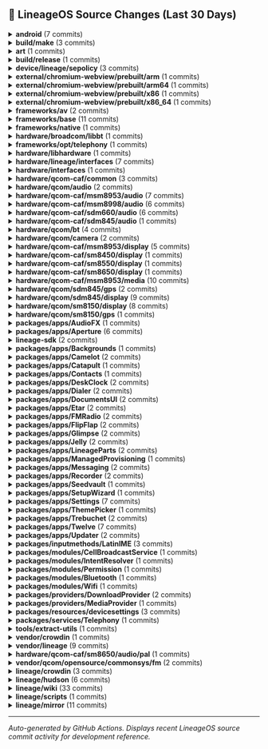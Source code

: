 ## 📜 LineageOS Source Changes (Last 30 Days)

<details>
<summary><b>android</b> (7 commits)</summary>

- [e3c809a](https://github.com/LineageOS/android/commit/e3c809a) manifest: Remove sdm845 HAL guards
  
  Author: Michael Bestas  
  Date: Sun Sep 14 11:34:50 2025 +0300

- [88f4b20](https://github.com/LineageOS/android/commit/88f4b20) manifest: Remove sm8150 HAL guards
  
  Author: Michael Bestas  
  Date: Wed Sep 10 18:17:14 2025 +0300

- [60e32f9](https://github.com/LineageOS/android/commit/60e32f9) manifest: Remove sm7250 HAL guards
  
  Author: Michael Bestas  
  Date: Tue Sep 9 22:53:30 2025 +0300

- [7680485](https://github.com/LineageOS/android/commit/7680485) manifest: September 2025 Security Update
  
  Author: Michael Bestas  
  Date: Sun Sep 7 17:28:23 2025 +0000

- [a015876](https://github.com/LineageOS/android/commit/a015876) lineage: Remove Android.mk guard for msm8998/sdm845
  
  Author: Nolen Johnson  
  Date: Tue Sep 2 16:12:48 2025 +0000

- [8eb98ef](https://github.com/LineageOS/android/commit/8eb98ef) lineage: Remove Android.mk guard for msm8953
  
  Author: Yumi Yukimura  
  Date: Mon Sep 1 16:37:28 2025 +0800

- [e22380c](https://github.com/LineageOS/android/commit/e22380c) lineage: Remove Android.mk guard for sdm660
  
  Author: LuK1337  
  Date: Sun Aug 31 12:49:32 2025 +0000


</details>

<details>
<summary><b>build/make</b> (3 commits)</summary>

- [f9262a9](https://github.com/LineageOS/android_build/commit/f9262a9) Merge tag &#x27;android-security-15.0.0_r10&#x27; into staging/lineage-22.2_merge-android-security-15.0.0_r10
  
  Author: Michael Bestas  
  Date: Wed Sep 3 15:43:37 2025 +0300

- [a2c2b23](https://github.com/LineageOS/android_build/commit/a2c2b23) Remove build-manifest.xml generation
  
  Author: Yumi Yukimura  
  Date: Mon Aug 25 09:17:36 2025 +0000

- [ea2c302](https://github.com/LineageOS/android_build/commit/ea2c302) gen_build-manifest: Ensure that we in TOP when executed
  
  Author: Nolen Johnson  
  Date: Fri Aug 22 00:37:45 2025 +0000


</details>

<details>
<summary><b>art</b> (1 commits)</summary>

- [2bff684](https://github.com/LineageOS/android_art/commit/2bff684) Merge tag &#x27;android-security-15.0.0_r10&#x27; into staging/lineage-22.2_merge-android-security-15.0.0_r10
  
  Author: Michael Bestas  
  Date: Wed Sep 3 15:41:50 2025 +0300


</details>

<details>
<summary><b>build/release</b> (1 commits)</summary>

- [b4e8130](https://github.com/LineageOS/android_build_release/commit/b4e8130) Bump Security String to 2025-09-01
  
  Author: Michael Bestas  
  Date: Tue Sep 16 12:37:50 2025 +0000


</details>

<details>
<summary><b>device/lineage/sepolicy</b> (3 commits)</summary>

- [65e58b0](https://github.com/LineageOS/android_device_lineage_sepolicy/commit/65e58b0) common: Label AIDL camera provider HAL
  
  Author: Skyblueborb  
  Date: Sat Aug 30 14:28:24 2025 +0000

- [794b496](https://github.com/LineageOS/android_device_lineage_sepolicy/commit/794b496) qcom: Label common LiveDisplay sysfs nodes
  
  Author: Giovanni Ricca  
  Date: Sat Aug 23 12:28:30 2025 +0200

- [374e8c8](https://github.com/LineageOS/android_device_lineage_sepolicy/commit/374e8c8) common: Add AIDL LiveDisplay sysfs HAL
  
  Author: Yumi Yukimura  
  Date: Fri Aug 22 23:12:56 2025 +0200


</details>

<details>
<summary><b>external/chromium-webview/prebuilt/arm</b> (1 commits)</summary>

- [e6e3d8c](https://github.com/LineageOS/android_external_chromium-webview_prebuilt_arm/commit/e6e3d8c) Update Chromium Webview arm to 139.0.7258.143
  
  Author: Kevin F. Haggerty  
  Date: Thu Aug 21 05:59:48 2025 -0600


</details>

<details>
<summary><b>external/chromium-webview/prebuilt/arm64</b> (1 commits)</summary>

- [f96b15f](https://github.com/LineageOS/android_external_chromium-webview_prebuilt_arm64/commit/f96b15f) Update Chromium Webview arm64 to 139.0.7258.143
  
  Author: Kevin F. Haggerty  
  Date: Thu Aug 21 05:59:52 2025 -0600


</details>

<details>
<summary><b>external/chromium-webview/prebuilt/x86</b> (1 commits)</summary>

- [7696271](https://github.com/LineageOS/android_external_chromium-webview_prebuilt_x86/commit/7696271) Update Chromium Webview x86 to 139.0.7258.143
  
  Author: Kevin F. Haggerty  
  Date: Thu Aug 21 05:59:55 2025 -0600


</details>

<details>
<summary><b>external/chromium-webview/prebuilt/x86_64</b> (1 commits)</summary>

- [3edd0fb](https://github.com/LineageOS/android_external_chromium-webview_prebuilt_x86_64/commit/3edd0fb) Update Chromium Webview x86_64 to 139.0.7258.143
  
  Author: Kevin F. Haggerty  
  Date: Thu Aug 21 05:59:59 2025 -0600


</details>

<details>
<summary><b>frameworks/av</b> (2 commits)</summary>

- [2ff01e68](https://github.com/LineageOS/android_frameworks_av/commit/2ff01e68) Merge tag &#x27;android-security-15.0.0_r10&#x27; into staging/lineage-22.2_merge-android-security-15.0.0_r10
  
  Author: Michael Bestas  
  Date: Wed Sep 3 15:47:07 2025 +0300

- [75929cd3](https://github.com/LineageOS/android_frameworks_av/commit/75929cd3) audioflinger: Do not allow DAP effect to be suspended
  
  Author: Adithya R  
  Date: Mon Sep 1 17:07:30 2025 +0000


</details>

<details>
<summary><b>frameworks/base</b> (11 commits)</summary>

- [b3f41dee](https://github.com/LineageOS/android_frameworks_base/commit/b3f41dee) Revert &quot;Fix biometric prompt appearing above shade&quot;
  
  Author: Austin Delgado  
  Date: Wed Sep 17 11:43:28 2025 +0000

- [fc38726e](https://github.com/LineageOS/android_frameworks_base/commit/fc38726e) Automatic translation import
  
  Author: LineageOS Infra  
  Date: Mon Sep 15 16:54:57 2025 +0000

- [353d8071](https://github.com/LineageOS/android_frameworks_base/commit/353d8071) SystemUI: Hide HEVC screen recording when no HW codec is available
  
  Author: Ido Ben-Hur  
  Date: Sun Sep 14 19:37:06 2025 +0000

- [373d214c](https://github.com/LineageOS/android_frameworks_base/commit/373d214c) Remove CompanionServicesRegister
  
  Author: Evan Chen  
  Date: Sun Sep 14 08:41:08 2025 +0000

- [8dbe445a](https://github.com/LineageOS/android_frameworks_base/commit/8dbe445a) Fix association XML parsing issues
  
  Author: Guojing Yuan  
  Date: Sun Sep 14 08:41:08 2025 +0000

- [da3bdd99](https://github.com/LineageOS/android_frameworks_base/commit/da3bdd99) Fix a bug where turning off Bluetooth before CDM BLE device discovery timeout results in a crash.
  
  Author: Raphael Kim  
  Date: Sun Sep 14 08:41:08 2025 +0000

- [9fbbf5a1](https://github.com/LineageOS/android_frameworks_base/commit/9fbbf5a1) fixup! power: Explicitly check for silent ringtone
  
  Author: programminghoch10  
  Date: Mon Sep 8 08:54:57 2025 +0300

- [e94be3b8](https://github.com/LineageOS/android_frameworks_base/commit/e94be3b8) Merge tag &#x27;android-security-15.0.0_r10&#x27; into staging/lineage-22.2_merge-android-security-15.0.0_r10
  
  Author: Michael Bestas  
  Date: Wed Sep 3 17:50:07 2025 +0300

- [6fa82a0c](https://github.com/LineageOS/android_frameworks_base/commit/6fa82a0c) Automatic translation import
  
  Author: LineageOS Infra  
  Date: Mon Sep 1 14:54:26 2025 +0000

- [9b41d790](https://github.com/LineageOS/android_frameworks_base/commit/9b41d790) PowerShareTile: Mark is unavailable if enabled state can&#x27;t be read
  
  Author: LuK1337  
  Date: Sat Aug 23 13:41:24 2025 +0200

- [efa267fe](https://github.com/LineageOS/android_frameworks_base/commit/efa267fe) PowerShareTile: Catch all exceptions
  
  Author: LuK1337  
  Date: Sat Aug 23 13:35:49 2025 +0200


</details>

<details>
<summary><b>frameworks/native</b> (1 commits)</summary>

- [a7f9cc63](https://github.com/LineageOS/android_frameworks_native/commit/a7f9cc63) Merge tag &#x27;android-security-15.0.0_r10&#x27; into staging/lineage-22.2_merge-android-security-15.0.0_r10
  
  Author: Michael Bestas  
  Date: Wed Sep 3 15:51:23 2025 +0300


</details>

<details>
<summary><b>hardware/broadcom/libbt</b> (1 commits)</summary>

- [39a0c50](https://github.com/LineageOS/android_hardware_broadcom_libbt/commit/39a0c50) libbt: Convert to Android.bp
  
  Author: Yumi Yukimura  
  Date: Thu Sep 4 07:32:39 2025 +0000


</details>

<details>
<summary><b>frameworks/opt/telephony</b> (1 commits)</summary>

- [c3571e72](https://github.com/LineageOS/android_frameworks_opt_telephony/commit/c3571e72) Merge tag &#x27;android-security-15.0.0_r10&#x27; into staging/lineage-22.2_merge-android-security-15.0.0_r10
  
  Author: Michael Bestas  
  Date: Wed Sep 3 15:42:09 2025 +0300


</details>

<details>
<summary><b>hardware/libhardware</b> (1 commits)</summary>

- [dacf02a](https://github.com/LineageOS/android_hardware_libhardware/commit/dacf02a) Avoid log fatal when converting between pcm_format and audio_format_t.
  
  Author: jiabin  
  Date: Fri Sep 12 11:49:56 2025 +0530


</details>

<details>
<summary><b>hardware/lineage/interfaces</b> (7 commits)</summary>

- [eaa88af](https://github.com/LineageOS/android_hardware_lineage_interfaces/commit/eaa88af) livedisplay: sysfs: chown on init
  
  Author: Marc Bourgoin  
  Date: Sat Aug 30 10:40:38 2025 -0600

- [7cb075b](https://github.com/LineageOS/android_hardware_lineage_interfaces/commit/7cb075b) camera: aidl: Remove `in_`/`out_` prefixes
  
  Author: LuK1337  
  Date: Sat Aug 30 14:28:24 2025 +0000

- [7fbd870](https://github.com/LineageOS/android_hardware_lineage_interfaces/commit/7fbd870) camera: aidl: Use std::to_string() for int -&gt; std::string
  
  Author: LuK1337  
  Date: Sat Aug 30 14:28:24 2025 +0000

- [1d5d332](https://github.com/LineageOS/android_hardware_lineage_interfaces/commit/1d5d332) camera: aidl: Remap camera IDs by property if it is defined
  
  Author: Ivan Vecera  
  Date: Sat Aug 30 14:28:24 2025 +0000

- [d26191b](https://github.com/LineageOS/android_hardware_lineage_interfaces/commit/d26191b) camera: aidl: Maintain set of non-external cameras
  
  Author: Ivan Vecera  
  Date: Sat Aug 30 14:28:24 2025 +0000

- [bdb296c](https://github.com/LineageOS/android_hardware_lineage_interfaces/commit/bdb296c) camera: aidl: Implement camera device/provider HALs
  
  Author: Tim Zimmermann  
  Date: Sat Aug 30 14:28:24 2025 +0000

- [b3fc9d1](https://github.com/LineageOS/android_hardware_lineage_interfaces/commit/b3fc9d1) livedisplay: aidl: Initial LiveDisplay sysfs AIDL implementation
  
  Author: Giovanni Ricca  
  Date: Tue Aug 26 23:11:36 2025 +0200


</details>

<details>
<summary><b>hardware/interfaces</b> (1 commits)</summary>

- [bca3d9cf](https://github.com/LineageOS/android_hardware_interfaces/commit/bca3d9cf) compatibility_matrices: Add q/android-4.9 to FCM 6
  
  Author: Nolen Johnson  
  Date: Mon Aug 25 19:29:07 2025 +0000


</details>

<details>
<summary><b>hardware/qcom-caf/common</b> (3 commits)</summary>

- [4d5665c](https://github.com/LineageOS/android_hardware_qcom-caf_common/commit/4d5665c) qcom: Add msm8998 audio soong config
  
  Author: Michael Bestas  
  Date: Sat Sep 6 12:54:01 2025 +0300

- [ce680e8](https://github.com/LineageOS/android_hardware_qcom-caf_common/commit/ce680e8) common: Unset MSM_VIDC_TARGET_LIST
  
  Author: Michael Bestas  
  Date: Sat Sep 6 12:11:22 2025 +0300

- [84699a5](https://github.com/LineageOS/android_hardware_qcom-caf_common/commit/84699a5) qcom: Remove no longer used TARGET_USES_DRM_PP
  
  Author: Michael Bestas  
  Date: Sat Sep 6 12:11:22 2025 +0300


</details>

<details>
<summary><b>hardware/qcom/audio</b> (2 commits)</summary>

- [1b40af4](https://github.com/LineageOS/android_hardware_qcom_audio/commit/1b40af4) hal: Convert primary HAL to blueprint
  
  Author: Michael Bestas  
  Date: Sun Sep 14 18:16:52 2025 +0300

- [c895c94](https://github.com/LineageOS/android_hardware_qcom_audio/commit/c895c94) soundfx: Convert to blueprint
  
  Author: Michael Bestas  
  Date: Sun Sep 14 15:31:32 2025 +0300


</details>

<details>
<summary><b>hardware/qcom-caf/msm8953/audio</b> (7 commits)</summary>

- [f9ff4f2](https://github.com/LineageOS/android_hardware_qcom_audio/commit/f9ff4f2) hal: Convert audio extensions to blueprint
  
  Author: Michael Bestas  
  Date: Sat Aug 30 21:34:14 2025 +0800

- [06e0412](https://github.com/LineageOS/android_hardware_qcom_audio/commit/06e0412) ssr: Fix building with OSS materials
  
  Author: Ricardo Cerqueira  
  Date: Sat Aug 30 21:33:49 2025 +0800

- [ca80109](https://github.com/LineageOS/android_hardware_qcom_audio/commit/ca80109) hal: Convert primary HAL to blueprint
  
  Author: Michael Bestas  
  Date: Sat Aug 30 21:31:23 2025 +0800

- [2ebe70c](https://github.com/LineageOS/android_hardware_qcom_audio/commit/2ebe70c) hal: Remove unused libmaxxaudio extension
  
  Author: Michael Bestas  
  Date: Sat Aug 30 21:23:54 2025 +0800

- [17df495](https://github.com/LineageOS/android_hardware_qcom_audio/commit/17df495) hal: Remove feature manager leftovers
  
  Author: Michael Bestas  
  Date: Sat Aug 30 21:23:33 2025 +0800

- [dd04d99](https://github.com/LineageOS/android_hardware_qcom_audio/commit/dd04d99) audio: Remove all unsupported platforms &amp; flags
  
  Author: Michael Bestas  
  Date: Sat Aug 30 21:23:28 2025 +0800

- [0ad6d86](https://github.com/LineageOS/android_hardware_qcom_audio/commit/0ad6d86) hal: audio_extn: Add argument to pthread routines
  
  Author: danielml  
  Date: Sat Aug 30 20:58:33 2025 +0800


</details>

<details>
<summary><b>hardware/qcom-caf/msm8998/audio</b> (6 commits)</summary>

- [717b078](https://github.com/LineageOS/android_hardware_qcom_audio/commit/717b078) hal: audio_extn: Add argument to pthread routines
  
  Author: danielml  
  Date: Sun Sep 7 15:27:04 2025 +0000

- [65a528c](https://github.com/LineageOS/android_hardware_qcom_audio/commit/65a528c) hal: Convert audio extensions to blueprint
  
  Author: Michael Bestas  
  Date: Tue Sep 2 11:21:55 2025 +0300

- [fafeecc](https://github.com/LineageOS/android_hardware_qcom_audio/commit/fafeecc) hal: Convert primary HAL to blueprint
  
  Author: Michael Bestas  
  Date: Tue Sep 2 11:18:40 2025 +0300

- [bf78414](https://github.com/LineageOS/android_hardware_qcom_audio/commit/bf78414) hal: Remove unused libmaxxaudio extension
  
  Author: Michael Bestas  
  Date: Tue Sep 2 11:13:46 2025 +0300

- [05172d9](https://github.com/LineageOS/android_hardware_qcom_audio/commit/05172d9) hal: Remove feature manager leftovers
  
  Author: Michael Bestas  
  Date: Tue Sep 2 11:13:02 2025 +0300

- [090308b](https://github.com/LineageOS/android_hardware_qcom_audio/commit/090308b) audio: Remove all unsupported platforms &amp; flags
  
  Author: Michael Bestas  
  Date: Tue Sep 2 11:11:55 2025 +0300


</details>

<details>
<summary><b>hardware/qcom-caf/sdm660/audio</b> (6 commits)</summary>

- [56d409b](https://github.com/LineageOS/android_hardware_qcom_audio/commit/56d409b) hal: Convert audio extensions to blueprint
  
  Author: Michael Bestas  
  Date: Fri Aug 29 13:05:23 2025 +0200

- [35ace1e](https://github.com/LineageOS/android_hardware_qcom_audio/commit/35ace1e) hal: Convert primary HAL to blueprint
  
  Author: Michael Bestas  
  Date: Fri Aug 29 13:02:26 2025 +0200

- [0cebbf7](https://github.com/LineageOS/android_hardware_qcom_audio/commit/0cebbf7) hal: Remove unused libmaxxaudio extension
  
  Author: Michael Bestas  
  Date: Fri Aug 29 12:59:52 2025 +0200

- [47e9fbc](https://github.com/LineageOS/android_hardware_qcom_audio/commit/47e9fbc) hal: Remove feature manager leftovers
  
  Author: Michael Bestas  
  Date: Fri Aug 29 12:58:52 2025 +0200

- [cfe3b51](https://github.com/LineageOS/android_hardware_qcom_audio/commit/cfe3b51) audio: Remove all unsupported platforms &amp; flags
  
  Author: Michael Bestas  
  Date: Fri Aug 29 12:57:12 2025 +0200

- [b35e1f5](https://github.com/LineageOS/android_hardware_qcom_audio/commit/b35e1f5) hal: audio_extn: Add argument to pthread routines
  
  Author: danielml  
  Date: Fri Aug 29 11:09:43 2025 +0200


</details>

<details>
<summary><b>hardware/qcom-caf/sdm845/audio</b> (1 commits)</summary>

- [d5ad5c1](https://github.com/LineageOS/android_hardware_qcom_audio/commit/d5ad5c1) hal: audio_extn: Add argument to pthread routines
  
  Author: danielml  
  Date: Sun Sep 7 15:27:16 2025 +0000


</details>

<details>
<summary><b>hardware/qcom/bt</b> (4 commits)</summary>

- [73ebd37](https://github.com/LineageOS/android_hardware_qcom_bt/commit/73ebd37) bt: Build with -Werror
  
  Author: Michael Bestas  
  Date: Sun Sep 14 20:04:52 2025 +0300

- [4663baf](https://github.com/LineageOS/android_hardware_qcom_bt/commit/4663baf) bt: Remove SSR support
  
  Author: Gabriele M  
  Date: Sun Sep 14 20:04:52 2025 +0300

- [d0dfd8a](https://github.com/LineageOS/android_hardware_qcom_bt/commit/d0dfd8a) bt: Remove unused headers
  
  Author: Michael Bestas  
  Date: Sun Sep 14 19:41:09 2025 +0300

- [3668362](https://github.com/LineageOS/android_hardware_qcom_bt/commit/3668362) bt: Convert libbt-vendor to blueprint
  
  Author: Michael Bestas  
  Date: Sun Sep 14 19:22:44 2025 +0300


</details>

<details>
<summary><b>hardware/qcom/camera</b> (2 commits)</summary>

- [bdff615](https://github.com/LineageOS/android_hardware_qcom_camera/commit/bdff615) camera: Remove unused libmmlib2d_interface
  
  Author: Michael Bestas  
  Date: Sun Sep 14 20:49:12 2025 +0300

- [a7ae4d9](https://github.com/LineageOS/android_hardware_qcom_camera/commit/a7ae4d9) camera: Remove unused files
  
  Author: Michael Bestas  
  Date: Sun Sep 14 20:39:25 2025 +0300


</details>

<details>
<summary><b>hardware/qcom-caf/msm8953/display</b> (5 commits)</summary>

- [fd1cfe0](https://github.com/LineageOS/android_hardware_qcom_display/commit/fd1cfe0) Convert remaining Android.mk to blueprint
  
  Author: Michael Bestas  
  Date: Mon Sep 1 16:35:07 2025 +0800

- [c337f56](https://github.com/LineageOS/android_hardware_qcom_display/commit/c337f56) sdm: Convert hwcomposer.qcom to soong
  
  Author: Michael Bestas  
  Date: Mon Sep 1 16:35:07 2025 +0800

- [f6e4d6d](https://github.com/LineageOS/android_hardware_qcom_display/commit/f6e4d6d) hwc2,libdisplayconfig: Remove libhwbinder/libhidltransport deps
  
  Author: Steven Moreland  
  Date: Mon Sep 1 16:35:03 2025 +0800

- [fe4a261](https://github.com/LineageOS/android_hardware_qcom_display/commit/fe4a261) Convert libsdmcore to blueprint
  
  Author: LuK1337  
  Date: Sat Aug 30 21:53:59 2025 +0800

- [f39a4b3](https://github.com/LineageOS/android_hardware_qcom_display/commit/f39a4b3) Convert libgrallocutils and gpu_tonemapper to blueprint
  
  Author: EndCredits  
  Date: Sat Aug 30 21:52:32 2025 +0800


</details>

<details>
<summary><b>hardware/qcom-caf/sm8450/display</b> (1 commits)</summary>

- [b44742b](https://github.com/LineageOS/android_hardware_qcom_display/commit/b44742b) gralloc: avoid calling property_get() on every buffer allocation
  
  Author: Cosmin Tanislav  
  Date: Thu Aug 28 10:08:21 2025 +0000


</details>

<details>
<summary><b>hardware/qcom-caf/sm8550/display</b> (1 commits)</summary>

- [ccdf85d](https://github.com/LineageOS/android_hardware_qcom_display/commit/ccdf85d) gralloc: avoid calling property_get() on every buffer allocation
  
  Author: Cosmin Tanislav  
  Date: Thu Aug 28 10:12:03 2025 +0000


</details>

<details>
<summary><b>hardware/qcom-caf/sm8650/display</b> (1 commits)</summary>

- [4d9c891](https://github.com/LineageOS/android_hardware_qcom_display/commit/4d9c891) gralloc: avoid calling property_get() on every buffer allocation
  
  Author: Cosmin Tanislav  
  Date: Thu Aug 28 10:13:15 2025 +0000


</details>

<details>
<summary><b>hardware/qcom-caf/msm8953/media</b> (10 commits)</summary>

- [96c7956](https://github.com/LineageOS/android_hardware_qcom_media/commit/96c7956) media: Drop libsidebandstreamhandle
  
  Author: Michael Bestas  
  Date: Sat Aug 30 23:12:01 2025 +0800

- [04ae467](https://github.com/LineageOS/android_hardware_qcom_media/commit/04ae467) mm-core: Convert to blueprint
  
  Author: Michael Bestas  
  Date: Sat Aug 30 23:11:23 2025 +0800

- [4f58783](https://github.com/LineageOS/android_hardware_qcom_media/commit/4f58783) mm-core: Remove unused files &amp; flags
  
  Author: Michael Bestas  
  Date: Sat Aug 30 23:09:10 2025 +0800

- [cc73684](https://github.com/LineageOS/android_hardware_qcom_media/commit/cc73684) mm-video-v4l2: Convert to blueprint
  
  Author: Michael Bestas  
  Date: Sat Aug 30 23:04:41 2025 +0800

- [9ac70bf](https://github.com/LineageOS/android_hardware_qcom_media/commit/9ac70bf) mm-video-v4l2: vidc: Drop support for hypervisor
  
  Author: Michael Bestas  
  Date: Sat Aug 30 22:53:33 2025 +0800

- [48f646f](https://github.com/LineageOS/android_hardware_qcom_media/commit/48f646f) mm-video-v4l2: Remove SW OMX codecs, unused files &amp; flags
  
  Author: Michael Bestas  
  Date: Sat Aug 30 22:51:57 2025 +0800

- [1e364f6](https://github.com/LineageOS/android_hardware_qcom_media/commit/1e364f6) libstagefrighthw: Convert to blueprint
  
  Author: Michael Bestas  
  Date: Sat Aug 30 22:32:35 2025 +0800

- [4650bb6](https://github.com/LineageOS/android_hardware_qcom_media/commit/4650bb6) libc2dcolorconvert: Cleanup dependencies &amp; convert to blueprint
  
  Author: Michael Bestas  
  Date: Sat Aug 30 22:32:25 2025 +0800

- [4bead84](https://github.com/LineageOS/android_hardware_qcom_media/commit/4bead84) media: Remove autoconf/automake configuration
  
  Author: Michael Bestas  
  Date: Sat Aug 30 22:31:25 2025 +0800

- [c8ef438](https://github.com/LineageOS/android_hardware_qcom_media/commit/c8ef438) Revert &quot;libaac: Add test code for AAC encoder and decoder&quot;
  
  Author: Indranil  
  Date: Sat Aug 30 22:31:18 2025 +0800


</details>

<details>
<summary><b>hardware/qcom/sdm845/gps</b> (2 commits)</summary>

- [71438e3](https://github.com/LineageOS/android_hardware_qcom_sdm845_gps/commit/71438e3) Add hardware/qcom/sdm845/gps soong namespace
  
  Author: ChengYou Ho  
  Date: Fri Sep 12 12:40:57 2025 +0300

- [33255a1](https://github.com/LineageOS/android_hardware_qcom_sdm845_gps/commit/33255a1) Remove obsolete os_pickup.{bp,mk}
  
  Author: Michael Bestas  
  Date: Fri Sep 12 10:55:57 2025 +0300


</details>

<details>
<summary><b>hardware/qcom/sdm845/display</b> (9 commits)</summary>

- [0d74c81](https://github.com/LineageOS/android_hardware_qcom_sdm845_display/commit/0d74c81) display: histogram: Add missing epoll_event.h include
  
  Author: razorloves  
  Date: Sun Sep 14 12:52:03 2025 +0300

- [a1cb4c2](https://github.com/LineageOS/android_hardware_qcom_sdm845_display/commit/a1cb4c2) Convert remaining Android.mk to blueprint
  
  Author: Michael Bestas  
  Date: Sun Sep 14 12:52:03 2025 +0300

- [8e56e0e](https://github.com/LineageOS/android_hardware_qcom_sdm845_display/commit/8e56e0e) sdm: Convert hwcomposer.qcom to soong
  
  Author: Michael Bestas  
  Date: Fri Sep 12 11:20:07 2025 +0300

- [fc078b2](https://github.com/LineageOS/android_hardware_qcom_sdm845_display/commit/fc078b2) sdm: Remove display_config_version conditionals
  
  Author: Michael Bestas  
  Date: Fri Sep 12 11:15:49 2025 +0300

- [ede92e3](https://github.com/LineageOS/android_hardware_qcom_sdm845_display/commit/ede92e3) sdm: Remove use_hwc2 conditional
  
  Author: Michael Bestas  
  Date: Fri Sep 12 11:06:16 2025 +0300

- [a04d353](https://github.com/LineageOS/android_hardware_qcom_sdm845_display/commit/a04d353) Convert libhistogram/libsdmcore to blueprint
  
  Author: LuK1337  
  Date: Fri Sep 12 11:06:01 2025 +0300

- [ce359a6](https://github.com/LineageOS/android_hardware_qcom_sdm845_display/commit/ce359a6) Convert gpu_tonemapper to blueprint
  
  Author: EndCredits  
  Date: Fri Sep 12 11:06:01 2025 +0300

- [9f8daaf](https://github.com/LineageOS/android_hardware_qcom_sdm845_display/commit/9f8daaf) gralloc: Make MASTER_SIDE_CP as default Making MASTER_SIDE_CP as default
  
  Author: Prabhakar Reddy Krishnappa  
  Date: Fri Sep 12 11:06:01 2025 +0300

- [fcef4ae](https://github.com/LineageOS/android_hardware_qcom_sdm845_display/commit/fcef4ae) Remove unused libcopybit sources
  
  Author: Michael Bestas  
  Date: Fri Sep 12 10:57:31 2025 +0300


</details>

<details>
<summary><b>hardware/qcom/sm8150/display</b> (8 commits)</summary>

- [c13de98](https://github.com/LineageOS/android_hardware_qcom_sm8150_display/commit/c13de98) Convert remaining Android.mk to blueprint
  
  Author: Michael Bestas  
  Date: Wed Sep 10 19:31:29 2025 +0300

- [ad7078c](https://github.com/LineageOS/android_hardware_qcom_sm8150_display/commit/ad7078c) sdm: Convert hwcomposer.qcom to soong
  
  Author: Michael Bestas  
  Date: Wed Sep 10 18:15:28 2025 +0300

- [2a9e0e9](https://github.com/LineageOS/android_hardware_qcom_sm8150_display/commit/2a9e0e9) Revert &quot;sdm/hwc: add display indices property for client id init&quot;
  
  Author: Michael Bestas  
  Date: Wed Sep 10 18:15:28 2025 +0300

- [49c36ba](https://github.com/LineageOS/android_hardware_qcom_sm8150_display/commit/49c36ba) sdm: Remove use_hwc2 conditional
  
  Author: Michael Bestas  
  Date: Wed Sep 10 18:15:28 2025 +0300

- [99e4d3f](https://github.com/LineageOS/android_hardware_qcom_sm8150_display/commit/99e4d3f) Convert libhistogram/libsdmcore to blueprint
  
  Author: LuK1337  
  Date: Wed Sep 10 18:15:28 2025 +0300

- [0278765](https://github.com/LineageOS/android_hardware_qcom_sm8150_display/commit/0278765) display: Squashed revert of hypervisor changes
  
  Author: Michael Bestas  
  Date: Wed Sep 10 18:15:28 2025 +0300

- [cd069e1](https://github.com/LineageOS/android_hardware_qcom_sm8150_display/commit/cd069e1) Convert gpu_tonemapper to blueprint
  
  Author: EndCredits  
  Date: Wed Sep 10 18:15:28 2025 +0300

- [cf6f59d](https://github.com/LineageOS/android_hardware_qcom_sm8150_display/commit/cf6f59d) Remove unused libcopybit sources
  
  Author: Michael Bestas  
  Date: Wed Sep 10 17:10:59 2025 +0300


</details>

<details>
<summary><b>hardware/qcom/sm8150/gps</b> (1 commits)</summary>

- [c102eca](https://github.com/LineageOS/android_hardware_qcom_sm8150_gps/commit/c102eca) Remove obsolete os_pickup.{bp,mk}
  
  Author: Michael Bestas  
  Date: Wed Sep 10 16:23:52 2025 +0300


</details>

<details>
<summary><b>packages/apps/AudioFX</b> (1 commits)</summary>

- [28ddf22](https://github.com/LineageOS/android_packages_apps_AudioFX/commit/28ddf22) Automatic translation import
  
  Author: LineageOS Infra  
  Date: Mon Sep 1 14:54:31 2025 +0000


</details>

<details>
<summary><b>packages/apps/Aperture</b> (6 commits)</summary>

- [1b0c843](https://github.com/LineageOS/android_packages_apps_Aperture/commit/1b0c843) Aperture: No more jail escape
  
  Author: Luca Stefani  
  Date: Tue Sep 16 10:01:45 2025 +0000

- [340b187](https://github.com/LineageOS/android_packages_apps_Aperture/commit/340b187) Aperture: Update CameraX
  
  Author: Sebastiano Barezzi  
  Date: Tue Sep 16 10:01:45 2025 +0000

- [503b71d](https://github.com/LineageOS/android_packages_apps_Aperture/commit/503b71d) Aperture: Update CameraX to 1.5.0
  
  Author: Luca Stefani  
  Date: Tue Sep 16 10:01:45 2025 +0000

- [b594427](https://github.com/LineageOS/android_packages_apps_Aperture/commit/b594427) Automatic translation import
  
  Author: LineageOS Infra  
  Date: Mon Sep 15 16:55:01 2025 +0000

- [163d4bb](https://github.com/LineageOS/android_packages_apps_Aperture/commit/163d4bb) Aperture: Fix zoom level bar alignment in QR mode
  
  Author: LuK1337  
  Date: Thu Sep 4 17:45:03 2025 +0200

- [98000dc](https://github.com/LineageOS/android_packages_apps_Aperture/commit/98000dc) Automatic translation import
  
  Author: LineageOS Infra  
  Date: Mon Sep 1 14:54:31 2025 +0000


</details>

<details>
<summary><b>lineage-sdk</b> (2 commits)</summary>

- [e622339](https://github.com/LineageOS/android_lineage-sdk/commit/e622339) Automatic translation import
  
  Author: LineageOS Infra  
  Date: Mon Sep 15 16:55:01 2025 +0000

- [2700b68](https://github.com/LineageOS/android_lineage-sdk/commit/2700b68) Automatic translation import
  
  Author: LineageOS Infra  
  Date: Mon Sep 1 14:54:31 2025 +0000


</details>

<details>
<summary><b>packages/apps/Backgrounds</b> (1 commits)</summary>

- [3cdba90](https://github.com/LineageOS/android_packages_apps_Backgrounds/commit/3cdba90) Automatic translation import
  
  Author: LineageOS Infra  
  Date: Mon Sep 1 14:54:32 2025 +0000


</details>

<details>
<summary><b>packages/apps/Camelot</b> (2 commits)</summary>

- [34fd95b](https://github.com/LineageOS/android_packages_apps_Camelot/commit/34fd95b) Automatic translation import
  
  Author: LineageOS Infra  
  Date: Mon Sep 15 16:55:02 2025 +0000

- [cbb578e](https://github.com/LineageOS/android_packages_apps_Camelot/commit/cbb578e) Automatic translation import
  
  Author: LineageOS Infra  
  Date: Mon Sep 1 14:54:32 2025 +0000


</details>

<details>
<summary><b>packages/apps/Catapult</b> (1 commits)</summary>

- [8f00af7](https://github.com/LineageOS/android_packages_apps_Catapult/commit/8f00af7) Automatic translation import
  
  Author: LineageOS Infra  
  Date: Mon Sep 15 16:55:02 2025 +0000


</details>

<details>
<summary><b>packages/apps/Contacts</b> (1 commits)</summary>

- [29de9bf](https://github.com/LineageOS/android_packages_apps_Contacts/commit/29de9bf) Merge tag &#x27;android-security-15.0.0_r10&#x27; into staging/lineage-22.2_merge-android-security-15.0.0_r10
  
  Author: Michael Bestas  
  Date: Wed Sep 3 15:42:20 2025 +0300


</details>

<details>
<summary><b>packages/apps/DeskClock</b> (2 commits)</summary>

- [cd9326b](https://github.com/LineageOS/android_packages_apps_DeskClock/commit/cd9326b) Automatic translation import
  
  Author: LineageOS Infra  
  Date: Mon Sep 15 16:55:02 2025 +0000

- [c1f46ef](https://github.com/LineageOS/android_packages_apps_DeskClock/commit/c1f46ef) Automatic translation import
  
  Author: LineageOS Infra  
  Date: Mon Sep 1 14:54:32 2025 +0000


</details>

<details>
<summary><b>packages/apps/Dialer</b> (2 commits)</summary>

- [0f46e4b](https://github.com/LineageOS/android_packages_apps_Dialer/commit/0f46e4b) Automatic translation import
  
  Author: LineageOS Infra  
  Date: Mon Sep 15 16:55:03 2025 +0000

- [4dc5fd4](https://github.com/LineageOS/android_packages_apps_Dialer/commit/4dc5fd4) Automatic translation import
  
  Author: LineageOS Infra  
  Date: Mon Sep 1 14:54:34 2025 +0000


</details>

<details>
<summary><b>packages/apps/DocumentsUI</b> (2 commits)</summary>

- [dff9363](https://github.com/LineageOS/android_packages_apps_DocumentsUI/commit/dff9363) Merge tag &#x27;android-security-15.0.0_r10&#x27; into staging/lineage-22.2_merge-android-security-15.0.0_r10
  
  Author: Michael Bestas  
  Date: Wed Sep 3 15:42:20 2025 +0300

- [0cc2e07](https://github.com/LineageOS/android_packages_apps_DocumentsUI/commit/0cc2e07) Automatic translation import
  
  Author: LineageOS Infra  
  Date: Mon Sep 1 14:54:34 2025 +0000


</details>

<details>
<summary><b>packages/apps/Etar</b> (2 commits)</summary>

- [26ac561](https://github.com/LineageOS/android_packages_apps_Etar/commit/26ac561) Automatic translation import
  
  Author: LineageOS Infra  
  Date: Mon Sep 15 16:55:04 2025 +0000

- [8e1aa09](https://github.com/LineageOS/android_packages_apps_Etar/commit/8e1aa09) Automatic translation import
  
  Author: LineageOS Infra  
  Date: Mon Sep 1 14:54:35 2025 +0000


</details>

<details>
<summary><b>packages/apps/FMRadio</b> (2 commits)</summary>

- [5160538](https://github.com/LineageOS/android_packages_apps_FMRadio/commit/5160538) Automatic translation import
  
  Author: LineageOS Infra  
  Date: Mon Sep 15 16:55:04 2025 +0000

- [4d4f98b](https://github.com/LineageOS/android_packages_apps_FMRadio/commit/4d4f98b) Automatic translation import
  
  Author: LineageOS Infra  
  Date: Mon Sep 1 14:54:35 2025 +0000


</details>

<details>
<summary><b>packages/apps/FlipFlap</b> (2 commits)</summary>

- [dd49d55](https://github.com/LineageOS/android_packages_apps_FlipFlap/commit/dd49d55) Automatic translation import
  
  Author: LineageOS Infra  
  Date: Mon Sep 15 16:55:05 2025 +0000

- [e7ffef4](https://github.com/LineageOS/android_packages_apps_FlipFlap/commit/e7ffef4) Automatic translation import
  
  Author: LineageOS Infra  
  Date: Mon Sep 1 14:54:35 2025 +0000


</details>

<details>
<summary><b>packages/apps/Glimpse</b> (2 commits)</summary>

- [e774392](https://github.com/LineageOS/android_packages_apps_Glimpse/commit/e774392) Automatic translation import
  
  Author: LineageOS Infra  
  Date: Mon Sep 15 16:55:05 2025 +0000

- [7bd917b](https://github.com/LineageOS/android_packages_apps_Glimpse/commit/7bd917b) Automatic translation import
  
  Author: LineageOS Infra  
  Date: Mon Sep 1 14:54:36 2025 +0000


</details>

<details>
<summary><b>packages/apps/Jelly</b> (2 commits)</summary>

- [6de7c84](https://github.com/LineageOS/android_packages_apps_Jelly/commit/6de7c84) Automatic translation import
  
  Author: LineageOS Infra  
  Date: Mon Sep 15 16:55:05 2025 +0000

- [751734f](https://github.com/LineageOS/android_packages_apps_Jelly/commit/751734f) Automatic translation import
  
  Author: LineageOS Infra  
  Date: Mon Sep 1 14:54:36 2025 +0000


</details>

<details>
<summary><b>packages/apps/LineageParts</b> (2 commits)</summary>

- [84552e0](https://github.com/LineageOS/android_packages_apps_LineageParts/commit/84552e0) Automatic translation import
  
  Author: LineageOS Infra  
  Date: Mon Sep 15 16:55:06 2025 +0000

- [a069cf5](https://github.com/LineageOS/android_packages_apps_LineageParts/commit/a069cf5) Automatic translation import
  
  Author: LineageOS Infra  
  Date: Mon Sep 1 14:54:36 2025 +0000


</details>

<details>
<summary><b>packages/apps/ManagedProvisioning</b> (1 commits)</summary>

- [5d236fc](https://github.com/LineageOS/android_packages_apps_ManagedProvisioning/commit/5d236fc) Merge tag &#x27;android-security-15.0.0_r10&#x27; into staging/lineage-22.2_merge-android-security-15.0.0_r10
  
  Author: Michael Bestas  
  Date: Wed Sep 3 15:42:21 2025 +0300


</details>

<details>
<summary><b>packages/apps/Messaging</b> (2 commits)</summary>

- [d65b136](https://github.com/LineageOS/android_packages_apps_Messaging/commit/d65b136) Automatic translation import
  
  Author: LineageOS Infra  
  Date: Mon Sep 15 16:55:06 2025 +0000

- [f624ed2](https://github.com/LineageOS/android_packages_apps_Messaging/commit/f624ed2) Automatic translation import
  
  Author: LineageOS Infra  
  Date: Mon Sep 1 14:54:37 2025 +0000


</details>

<details>
<summary><b>packages/apps/Recorder</b> (2 commits)</summary>

- [1f9060b](https://github.com/LineageOS/android_packages_apps_Recorder/commit/1f9060b) Automatic translation import
  
  Author: LineageOS Infra  
  Date: Mon Sep 15 16:55:06 2025 +0000

- [4bf7948](https://github.com/LineageOS/android_packages_apps_Recorder/commit/4bf7948) Automatic translation import
  
  Author: LineageOS Infra  
  Date: Mon Sep 1 14:54:37 2025 +0000


</details>

<details>
<summary><b>packages/apps/Seedvault</b> (1 commits)</summary>

- [da6d54a](https://github.com/LineageOS/android_packages_apps_Seedvault/commit/da6d54a) Merge tag &#x27;15-5.7&#x27; of https://github.com/seedvault-app/seedvault into HEAD
  
  Author: Michael Bestas  
  Date: Fri Aug 22 19:00:24 2025 +0300


</details>

<details>
<summary><b>packages/apps/SetupWizard</b> (1 commits)</summary>

- [f129f96](https://github.com/LineageOS/android_packages_apps_SetupWizard/commit/f129f96) Automatic translation import
  
  Author: LineageOS Infra  
  Date: Mon Sep 1 14:54:38 2025 +0000


</details>

<details>
<summary><b>packages/apps/Settings</b> (7 commits)</summary>

- [e54e5070](https://github.com/LineageOS/android_packages_apps_Settings/commit/e54e5070) Automatic translation import
  
  Author: LineageOS Infra  
  Date: Mon Sep 15 16:55:07 2025 +0000

- [3467f151](https://github.com/LineageOS/android_packages_apps_Settings/commit/3467f151) Merge tag &#x27;android-security-15.0.0_r10&#x27; into staging/lineage-22.2_merge-android-security-15.0.0_r10
  
  Author: Michael Bestas  
  Date: Wed Sep 3 16:01:01 2025 +0300

- [e27df4fd](https://github.com/LineageOS/android_packages_apps_Settings/commit/e27df4fd) Automatic translation import
  
  Author: LineageOS Infra  
  Date: Mon Sep 1 14:54:38 2025 +0000

- [63fe7e22](https://github.com/LineageOS/android_packages_apps_Settings/commit/63fe7e22) Settings: DevicePicker: Adapt to S style
  
  Author: ReallySnow  
  Date: Thu Aug 28 11:18:04 2025 +0000

- [b55b67e5](https://github.com/LineageOS/android_packages_apps_Settings/commit/b55b67e5) SlicesDatabaseHelper: Use Build.VERSION.INCREMENTAL
  
  Author: jhenrique09  
  Date: Thu Aug 28 11:17:57 2025 +0000

- [5f7b2693](https://github.com/LineageOS/android_packages_apps_Settings/commit/5f7b2693) Settings: fix typo in settings namespace for qr scanner on ls
  
  Author: maxwen  
  Date: Thu Aug 28 11:17:52 2025 +0000

- [719ca665](https://github.com/LineageOS/android_packages_apps_Settings/commit/719ca665) fixup! Revert &quot;[Sim UI enhancement] remove the &quot;Tap to show info&quot;&quot;
  
  Author: Adithya R  
  Date: Mon Aug 25 09:38:27 2025 +0000


</details>

<details>
<summary><b>packages/apps/ThemePicker</b> (1 commits)</summary>

- [236070c](https://github.com/LineageOS/android_packages_apps_ThemePicker/commit/236070c) Automatic translation import
  
  Author: LineageOS Infra  
  Date: Mon Sep 1 14:54:39 2025 +0000


</details>

<details>
<summary><b>packages/apps/Trebuchet</b> (2 commits)</summary>

- [7220bfa](https://github.com/LineageOS/android_packages_apps_Trebuchet/commit/7220bfa) Automatic translation import
  
  Author: LineageOS Infra  
  Date: Mon Sep 15 16:55:08 2025 +0000

- [e1f28ba](https://github.com/LineageOS/android_packages_apps_Trebuchet/commit/e1f28ba) Automatic translation import
  
  Author: LineageOS Infra  
  Date: Mon Sep 1 14:54:39 2025 +0000


</details>

<details>
<summary><b>packages/apps/Twelve</b> (7 commits)</summary>

- [3026c4d](https://github.com/LineageOS/android_packages_apps_Twelve/commit/3026c4d) Twelve: Play random songs button
  
  Author: Inhishonor  
  Date: Thu Sep 18 20:24:36 2025 +0200

- [8b55929](https://github.com/LineageOS/android_packages_apps_Twelve/commit/8b55929) Twelve: Result: Add `onSuccess`/`onError` methods
  
  Author: Sebastiano Barezzi  
  Date: Thu Sep 18 20:24:36 2025 +0200

- [5131a69](https://github.com/LineageOS/android_packages_apps_Twelve/commit/5131a69) Twelve: MediaDataStore: Add audios method
  
  Author: Sebastiano Barezzi  
  Date: Thu Sep 18 20:24:36 2025 +0200

- [851f87d](https://github.com/LineageOS/android_packages_apps_Twelve/commit/851f87d) Twelve: Merge all home page VMs into a single one
  
  Author: Sebastiano Barezzi  
  Date: Thu Sep 18 20:23:41 2025 +0200

- [c167d52](https://github.com/LineageOS/android_packages_apps_Twelve/commit/c167d52) Twelve: Get new random content every time app opens
  
  Author: Inhishonor  
  Date: Thu Sep 18 20:23:41 2025 +0200

- [e765cd7](https://github.com/LineageOS/android_packages_apps_Twelve/commit/e765cd7) Automatic translation import
  
  Author: LineageOS Infra  
  Date: Mon Sep 15 16:55:08 2025 +0000

- [3bfeb98](https://github.com/LineageOS/android_packages_apps_Twelve/commit/3bfeb98) Automatic translation import
  
  Author: LineageOS Infra  
  Date: Mon Sep 1 14:54:40 2025 +0000


</details>

<details>
<summary><b>packages/apps/Updater</b> (2 commits)</summary>

- [be62451](https://github.com/LineageOS/android_packages_apps_Updater/commit/be62451) Automatic translation import
  
  Author: LineageOS Infra  
  Date: Mon Sep 15 16:55:09 2025 +0000

- [77a204b](https://github.com/LineageOS/android_packages_apps_Updater/commit/77a204b) Automatic translation import
  
  Author: LineageOS Infra  
  Date: Mon Sep 1 14:54:40 2025 +0000


</details>

<details>
<summary><b>packages/inputmethods/LatinIME</b> (3 commits)</summary>

- [b1b807e](https://github.com/LineageOS/android_packages_inputmethods_LatinIME/commit/b1b807e) Add Turkish F layout
  
  Author: Berkay Yıldırım  
  Date: Fri Sep 12 13:53:48 2025 +0300

- [d565b60](https://github.com/LineageOS/android_packages_inputmethods_LatinIME/commit/d565b60) Add Turkish specific layout set
  
  Author: Berkay Yıldırım  
  Date: Thu Sep 11 07:13:45 2025 +0000

- [001e9c6](https://github.com/LineageOS/android_packages_inputmethods_LatinIME/commit/001e9c6) Automatic translation import
  
  Author: LineageOS Infra  
  Date: Mon Sep 1 14:54:40 2025 +0000


</details>

<details>
<summary><b>packages/modules/CellBroadcastService</b> (1 commits)</summary>

- [ea7970b](https://github.com/LineageOS/android_packages_modules_CellBroadcastService/commit/ea7970b) Merge tag &#x27;android-security-15.0.0_r10&#x27; into staging/lineage-22.2_merge-android-security-15.0.0_r10
  
  Author: Michael Bestas  
  Date: Wed Sep 3 16:07:30 2025 +0300


</details>

<details>
<summary><b>packages/modules/IntentResolver</b> (1 commits)</summary>

- [ac921be](https://github.com/LineageOS/android_packages_modules_IntentResolver/commit/ac921be) Merge tag &#x27;android-security-15.0.0_r10&#x27; into staging/lineage-22.2_merge-android-security-15.0.0_r10
  
  Author: Michael Bestas  
  Date: Wed Sep 3 16:06:41 2025 +0300


</details>

<details>
<summary><b>packages/modules/Permission</b> (1 commits)</summary>

- [f9690ca9](https://github.com/LineageOS/android_packages_modules_Permission/commit/f9690ca9) Merge tag &#x27;android-security-15.0.0_r10&#x27; into staging/lineage-22.2_merge-android-security-15.0.0_r10
  
  Author: Michael Bestas  
  Date: Wed Sep 3 15:42:31 2025 +0300


</details>

<details>
<summary><b>packages/modules/Bluetooth</b> (1 commits)</summary>

- [b6a6b8a28](https://github.com/LineageOS/android_packages_modules_Bluetooth/commit/b6a6b8a28) Merge tag &#x27;android-security-15.0.0_r10&#x27; into staging/lineage-22.2_merge-android-security-15.0.0_r10
  
  Author: Michael Bestas  
  Date: Wed Sep 3 16:08:42 2025 +0300


</details>

<details>
<summary><b>packages/modules/Wifi</b> (1 commits)</summary>

- [d6417247](https://github.com/LineageOS/android_packages_modules_Wifi/commit/d6417247) Merge tag &#x27;android-security-15.0.0_r10&#x27; into staging/lineage-22.2_merge-android-security-15.0.0_r10
  
  Author: Michael Bestas  
  Date: Wed Sep 3 16:10:02 2025 +0300


</details>

<details>
<summary><b>packages/providers/DownloadProvider</b> (2 commits)</summary>

- [14a2956](https://github.com/LineageOS/android_packages_providers_DownloadProvider/commit/14a2956) Automatic translation import
  
  Author: LineageOS Infra  
  Date: Mon Sep 15 16:55:09 2025 +0000

- [eb2ea38](https://github.com/LineageOS/android_packages_providers_DownloadProvider/commit/eb2ea38) Automatic translation import
  
  Author: LineageOS Infra  
  Date: Mon Sep 1 14:54:41 2025 +0000


</details>

<details>
<summary><b>packages/providers/MediaProvider</b> (1 commits)</summary>

- [47422d55](https://github.com/LineageOS/android_packages_providers_MediaProvider/commit/47422d55) Merge tag &#x27;android-security-15.0.0_r10&#x27; into staging/lineage-22.2_merge-android-security-15.0.0_r10
  
  Author: Michael Bestas  
  Date: Wed Sep 3 15:42:36 2025 +0300


</details>

<details>
<summary><b>packages/resources/devicesettings</b> (3 commits)</summary>

- [61a0716](https://github.com/LineageOS/android_packages_resources_devicesettings/commit/61a0716) Automatic translation import
  
  Author: LineageOS Infra  
  Date: Mon Sep 15 16:55:09 2025 +0000

- [cd8846d](https://github.com/LineageOS/android_packages_resources_devicesettings/commit/cd8846d) devicesettings: Add strings for StylusKeyHandler
  
  Author: AnierinB  
  Date: Sat Sep 13 06:08:50 2025 +0000

- [65352f2](https://github.com/LineageOS/android_packages_resources_devicesettings/commit/65352f2) Automatic translation import
  
  Author: LineageOS Infra  
  Date: Mon Sep 1 14:54:41 2025 +0000


</details>

<details>
<summary><b>packages/services/Telephony</b> (1 commits)</summary>

- [85f9d70](https://github.com/LineageOS/android_packages_services_Telephony/commit/85f9d70) Merge tag &#x27;android-security-15.0.0_r10&#x27; into staging/lineage-22.2_merge-android-security-15.0.0_r10
  
  Author: Michael Bestas  
  Date: Wed Sep 3 16:14:00 2025 +0300


</details>

<details>
<summary><b>tools/extract-utils</b> (1 commits)</summary>

- [01769aa](https://github.com/LineageOS/android_tools_extract-utils/commit/01769aa) extract_utils: support `REQUIRED` for bin/lib targets
  
  Author: LuK1337  
  Date: Sun Aug 31 23:25:04 2025 +0200


</details>

<details>
<summary><b>vendor/crowdin</b> (1 commits)</summary>

- [c6cea5e](https://github.com/LineageOS/android_vendor_crowdin/commit/c6cea5e) Automatic translation import
  
  Author: LineageOS Infra  
  Date: Mon Sep 15 16:55:17 2025 +0000


</details>

<details>
<summary><b>vendor/lineage</b> (9 commits)</summary>

- [a5111a0](https://github.com/LineageOS/android_vendor_lineage/commit/a5111a0) vars: Point bluejay to archive.org
  
  Author: Michael Bestas  
  Date: Thu Sep 11 13:23:28 2025 +0300

- [d5fdacb](https://github.com/LineageOS/android_vendor_lineage/commit/d5fdacb) vars: Point sunfish to archive.org
  
  Author: Michael Bestas  
  Date: Thu Sep 11 10:13:21 2025 +0000

- [b23dc5b](https://github.com/LineageOS/android_vendor_lineage/commit/b23dc5b) merge_dtbs: Use DeviceTreeInfo&#x27;s hash in get_name()
  
  Author: inferno0230  
  Date: Tue Sep 9 10:03:38 2025 +0200

- [18c7a31](https://github.com/LineageOS/android_vendor_lineage/commit/18c7a31) apns: Add BICS
  
  Author: dianlujitao  
  Date: Mon Sep 8 06:19:41 2025 +0000

- [ad91ffc](https://github.com/LineageOS/android_vendor_lineage/commit/ad91ffc) vars: September 2025 Security Update
  
  Author: Michael Bestas  
  Date: Wed Sep 3 15:31:52 2025 +0300

- [14ab8c6](https://github.com/LineageOS/android_vendor_lineage/commit/14ab8c6) Ignore prebuilt/generated directory
  
  Author: Nolen Johnson  
  Date: Tue Aug 26 00:04:21 2025 +0000

- [1157d47](https://github.com/LineageOS/android_vendor_lineage/commit/1157d47) lineage: Move build-manifest.xml build rule into `build/tasks`
  
  Author: Yumi Yukimura  
  Date: Mon Aug 25 15:12:21 2025 +0000

- [8ffd60b](https://github.com/LineageOS/android_vendor_lineage/commit/8ffd60b) lineage: Restore Android.mk based build-manifest.xml build rule
  
  Author: Yumi Yukimura  
  Date: Sun Aug 24 21:26:51 2025 -0400

- [dff1d96](https://github.com/LineageOS/android_vendor_lineage/commit/dff1d96) github: Run `apt update`
  
  Author: LuK1337  
  Date: Sun Aug 24 20:45:33 2025 +0000


</details>

<details>
<summary><b>hardware/qcom-caf/sm8650/audio/pal</b> (1 commits)</summary>

- [d19ff12](https://github.com/LineageOS/android_vendor_qcom_opensource_arpal-lx/commit/d19ff12) Revert &quot;pal: fix redefinition of epoll_event&quot;
  
  Author: Arian  
  Date: Thu Sep 18 14:11:25 2025 +0000


</details>

<details>
<summary><b>vendor/qcom/opensource/commonsys/fm</b> (2 commits)</summary>

- [0a042da](https://github.com/LineageOS/android_vendor_qcom_opensource_fm-commonsys/commit/0a042da) Automatic translation import
  
  Author: LineageOS Infra  
  Date: Mon Sep 15 16:55:10 2025 +0000

- [0d72753](https://github.com/LineageOS/android_vendor_qcom_opensource_fm-commonsys/commit/0d72753) Automatic translation import
  
  Author: LineageOS Infra  
  Date: Mon Sep 1 14:54:41 2025 +0000


</details>

<details>
<summary><b>lineage/crowdin</b> (3 commits)</summary>

- [d676fb0](https://github.com/LineageOS/cm_crowdin/commit/d676fb0) config: Remove 19.1/20.0 support
  
  Author: Michael Bestas  
  Date: Mon Sep 15 20:16:55 2025 +0000

- [cf1accb](https://github.com/LineageOS/cm_crowdin/commit/cf1accb) config: Add hardware/oplus/Pen
  
  Author: LuK1337  
  Date: Fri Sep 5 23:31:21 2025 +0200

- [76223ef](https://github.com/LineageOS/cm_crowdin/commit/76223ef) github: Run `apt update`
  
  Author: LuK1337  
  Date: Sun Aug 24 20:47:55 2025 +0000


</details>

<details>
<summary><b>lineage/hudson</b> (6 commits)</summary>

- [6215c27](https://github.com/LineageOS/hudson/commit/6215c27) Regenerate device dependency mappings
  
  Author: LineageOS Infra  
  Date: Tue Sep 16 17:00:41 2025 +0000

- [10f45e6](https://github.com/LineageOS/hudson/commit/10f45e6) Finally, waffles are on the breakfast menu for Hudson builds
  
  Author: chandu078  
  Date: Sun Sep 7 14:41:44 2025 +0530

- [efb5f20](https://github.com/LineageOS/hudson/commit/efb5f20) hudson: Add Xiaomi Mi Note 10 / Note 10 Pro / CC9 Pro (tucana)
  
  Author: Alexander Baransky  
  Date: Fri Sep 5 09:37:43 2025 +0000

- [43a9eb8](https://github.com/LineageOS/hudson/commit/43a9eb8) hudson: Add Motorola moto g Stylus 5G
  
  Author: Vivekachooz  
  Date: Mon Sep 1 10:41:01 2025 +0530

- [88904d7](https://github.com/LineageOS/hudson/commit/88904d7) hudson: Add Motorola Moto G Stylus 5G 2022 (milanf)
  
  Author: AnierinB  
  Date: Thu Aug 28 22:56:42 2025 +0000

- [c8f857a](https://github.com/LineageOS/hudson/commit/c8f857a) best vietnamese gaming phone
  
  Author: Tuan Anh  
  Date: Thu Aug 28 04:45:24 2025 +0000


</details>

<details>
<summary><b>lineage/wiki</b> (33 commits)</summary>

- [6ba6835](https://github.com/LineageOS/lineage_wiki/commit/6ba6835) wiki: devices: Set device type Phone (slider) for F(x)tec devices
  
  Author: Andrey Sprynga  
  Date: Fri Sep 19 23:31:01 2025 +0700

- [f71dab2](https://github.com/LineageOS/lineage_wiki/commit/f71dab2) wiki: Update the push command for apps
  
  Author: Inhishonor  
  Date: Wed Sep 17 23:49:10 2025 +0000

- [17ad744](https://github.com/LineageOS/lineage_wiki/commit/17ad744) wiki: Update Docker installation guide
  
  Author: Inhishonor  
  Date: Wed Sep 17 23:42:54 2025 +0000

- [573ae0d](https://github.com/LineageOS/lineage_wiki/commit/573ae0d) wiki: fastboot reboot-recovery -&gt; fastboot reboot recovery
  
  Author: LuK1337  
  Date: Mon Sep 15 19:47:25 2025 +0200

- [97e9a68](https://github.com/LineageOS/lineage_wiki/commit/97e9a68) wiki: Add schema validation for `recovery_reboot`
  
  Author: LuK1337  
  Date: Sun Sep 14 09:44:48 2025 +0200

- [2744973](https://github.com/LineageOS/lineage_wiki/commit/2744973) wiki: Unset `recovery_reboot` for m5/odroidc4/radxa0/radxa02
  
  Author: LuK1337  
  Date: Sun Sep 14 09:43:08 2025 +0200

- [ca24d88](https://github.com/LineageOS/lineage_wiki/commit/ca24d88) wiki: Update pioneer maintainers
  
  Author: LuK1337  
  Date: Sat Sep 13 22:17:19 2025 +0200

- [ea3a2cb](https://github.com/LineageOS/lineage_wiki/commit/ea3a2cb) devices: nx: Update fric&#x27;s name
  
  Author: Nolen Johnson  
  Date: Thu Sep 11 21:55:54 2025 -0400

- [0aaa61c](https://github.com/LineageOS/lineage_wiki/commit/0aaa61c) wiki: Remove `recovery_boot` from salami
  
  Author: LuK1337  
  Date: Mon Sep 8 12:38:41 2025 +0200

- [0814752](https://github.com/LineageOS/lineage_wiki/commit/0814752) wiki: Hide `recovery_boot` instructions if empty
  
  Author: LuK1337  
  Date: Mon Sep 8 12:00:34 2025 +0200

- [ed7ad34](https://github.com/LineageOS/lineage_wiki/commit/ed7ad34) wiki: Add OnePlus 12
  
  Author: chandu078  
  Date: Mon Sep 8 11:40:45 2025 +0200

- [9fe2d1b](https://github.com/LineageOS/lineage_wiki/commit/9fe2d1b) wiki: Remove `recovery_boot` from OnePlus 7/8/9/11 series
  
  Author: LuK1337  
  Date: Mon Sep 8 10:57:32 2025 +0200

- [1755668](https://github.com/LineageOS/lineage_wiki/commit/1755668) wiki: Dual speakers -&gt; Stereo speakers
  
  Author: LuK1337  
  Date: Sun Sep 7 00:45:41 2025 +0200

- [fb5332e](https://github.com/LineageOS/lineage_wiki/commit/fb5332e) wiki: Add Adreno 810/825/830
  
  Author: LuK1337  
  Date: Sun Sep 7 00:27:29 2025 +0200

- [1b571a6](https://github.com/LineageOS/lineage_wiki/commit/1b571a6) wiki: Add &#x27;Oryon&#x27; CPU
  
  Author: LuK1337  
  Date: Sun Sep 7 00:18:11 2025 +0200

- [3b8fdaa](https://github.com/LineageOS/lineage_wiki/commit/3b8fdaa) wiki: devices: Add Xiaomi Mi Note 10 (tucana)
  
  Author: Alexander Baransky  
  Date: Sat Sep 6 04:54:14 2025 +0000

- [981d713](https://github.com/LineageOS/lineage_wiki/commit/981d713) gtowifi: align installation and firmware update steps with gts4lv
  
  Author: Han Sol Jin  
  Date: Wed Sep 3 17:21:38 2025 +0000

- [10e564b](https://github.com/LineageOS/lineage_wiki/commit/10e564b) wiki: Allow 15 fw for FP5
  
  Author: Michael Bestas  
  Date: Tue Sep 2 15:50:42 2025 +0300

- [d85dd7a](https://github.com/LineageOS/lineage_wiki/commit/d85dd7a) wiki: Add Motorola moto g Stylus 5G
  
  Author: Vivekachooz  
  Date: Mon Sep 1 10:39:54 2025 +0530

- [3095fc6](https://github.com/LineageOS/lineage_wiki/commit/3095fc6) wiki: Add OnePlus 6/7/8/9 series T-Mobile variants
  
  Author: LuK1337  
  Date: Sat Aug 30 09:39:05 2025 +0000

- [bac888e](https://github.com/LineageOS/lineage_wiki/commit/bac888e) wiki: Regenerate pages/info/milanf.md
  
  Author: LuK1337  
  Date: Fri Aug 29 10:21:34 2025 +0200

- [f4eaab3](https://github.com/LineageOS/lineage_wiki/commit/f4eaab3) wiki: device_install: Remove abnormal large gap
  
  Author: razorloves  
  Date: Fri Aug 29 07:58:12 2025 +0000

- [de536e1](https://github.com/LineageOS/lineage_wiki/commit/de536e1) wiki: Add Motorola Moto G Stylus 5G 2022 (milanf)
  
  Author: AnierinB  
  Date: Thu Aug 28 22:56:27 2025 +0000

- [b244805](https://github.com/LineageOS/lineage_wiki/commit/b244805) wiki: Use correct before_install for bangkk/fogo/fogos/miami
  
  Author: LuK1337  
  Date: Thu Aug 28 14:49:16 2025 +0000

- [b42731b](https://github.com/LineageOS/lineage_wiki/commit/b42731b) wiki: Use correct before_install for moto-6225
  
  Author: LuK1337  
  Date: Thu Aug 28 14:29:19 2025 +0000

- [8a78118](https://github.com/LineageOS/lineage_wiki/commit/8a78118) wiki: devices: Add Vsmart Joy 3 (casuarina)
  
  Author: Tuan Anh  
  Date: Thu Aug 28 05:16:22 2025 +0000

- [727c22d](https://github.com/LineageOS/lineage_wiki/commit/727c22d) wiki: schema: Add Vsmart in the list
  
  Author: Tuan Anh  
  Date: Thu Aug 28 04:20:43 2025 +0000

- [8af0e9e](https://github.com/LineageOS/lineage_wiki/commit/8af0e9e) wiki: Add a reminder to not submit bugs for heavily modified devices
  
  Author: Inhishonor  
  Date: Wed Aug 27 15:09:55 2025 +0000

- [87eb908](https://github.com/LineageOS/lineage_wiki/commit/87eb908) wiki: Add a faq for rooting
  
  Author: Inhishonor  
  Date: Wed Aug 27 15:09:37 2025 +0000

- [152b359](https://github.com/LineageOS/lineage_wiki/commit/152b359) wiki: Newest Ubuntu still has no ncurses5
  
  Author: LuK1337  
  Date: Sun Aug 24 23:56:52 2025 +0200

- [b11dd5e](https://github.com/LineageOS/lineage_wiki/commit/b11dd5e) wiki: device_variants: Pass `page.folder` to `device_link`
  
  Author: LuK1337  
  Date: Sat Aug 23 12:15:58 2025 +0200

- [b3e316f](https://github.com/LineageOS/lineage_wiki/commit/b3e316f) wiki: Append `device_link` leading slash automatically
  
  Author: LuK1337  
  Date: Sat Aug 23 12:15:58 2025 +0200

- [9e93034](https://github.com/LineageOS/lineage_wiki/commit/9e93034) wiki: Get rid of &quot;folder: info&quot;
  
  Author: LuK1337  
  Date: Sat Aug 23 12:15:58 2025 +0200


</details>

<details>
<summary><b>lineage/scripts</b> (1 commits)</summary>

- [996ce77](https://github.com/LineageOS/scripts/commit/996ce77) aosp-merger: Skip clo squash when using merge
  
  Author: Michael Bestas  
  Date: Tue Aug 26 20:10:24 2025 +0300


</details>

<details>
<summary><b>lineage/mirror</b> (11 commits)</summary>

- [c18e2f2](https://github.com/LineageOS/mirror/commit/c18e2f2) Updated to 14-Sep-2025 22:01 UTC
  
  Author: Tim Schumacher  
  Date: Mon Sep 15 00:01:19 2025 +0200

- [8896d20](https://github.com/LineageOS/mirror/commit/8896d20) Updated lineage-minimal to 07-Sep-2025 22:01 UTC
  
  Author: Tim Schumacher  
  Date: Mon Sep 8 00:01:43 2025 +0200

- [1d6eb2e](https://github.com/LineageOS/mirror/commit/1d6eb2e) Updated to 06-Sep-2025 10:01 UTC
  
  Author: Tim Schumacher  
  Date: Sat Sep 6 12:01:19 2025 +0200

- [cf3a76c](https://github.com/LineageOS/mirror/commit/cf3a76c) Updated lineage-minimal to 05-Sep-2025 22:01 UTC
  
  Author: Tim Schumacher  
  Date: Sat Sep 6 00:01:56 2025 +0200

- [109a48f](https://github.com/LineageOS/mirror/commit/109a48f) Updated aosp-minimal to 05-Sep-2025 10:02 UTC
  
  Author: Tim Schumacher  
  Date: Fri Sep 5 12:02:01 2025 +0200

- [165bd19](https://github.com/LineageOS/mirror/commit/165bd19) Updated to 04-Sep-2025 22:01 UTC
  
  Author: Tim Schumacher  
  Date: Fri Sep 5 00:01:35 2025 +0200

- [1e1e1e0](https://github.com/LineageOS/mirror/commit/1e1e1e0) Updated to 03-Sep-2025 22:01 UTC
  
  Author: Tim Schumacher  
  Date: Thu Sep 4 00:01:29 2025 +0200

- [111f0d8](https://github.com/LineageOS/mirror/commit/111f0d8) Updated to 02-Sep-2025 10:01 UTC
  
  Author: Tim Schumacher  
  Date: Tue Sep 2 12:01:31 2025 +0200

- [a39cfbd](https://github.com/LineageOS/mirror/commit/a39cfbd) Updated to 29-Aug-2025 10:01 UTC
  
  Author: Tim Schumacher  
  Date: Fri Aug 29 12:01:33 2025 +0200

- [05c5c6a](https://github.com/LineageOS/mirror/commit/05c5c6a) Updated to 27-Aug-2025 10:01 UTC
  
  Author: Tim Schumacher  
  Date: Wed Aug 27 12:01:28 2025 +0200

- [cbb0815](https://github.com/LineageOS/mirror/commit/cbb0815) Updated to 20-Aug-2025 06:15 UTC
  
  Author: Michael Bestas  
  Date: Sat Aug 23 09:15:59 2025 +0300


</details>

---

_Auto-generated by GitHub Actions. Displays recent LineageOS source commit activity for development reference._
